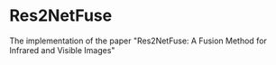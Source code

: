 # Res2NetFuse
The implementation of the paper "Res2NetFuse: A Fusion Method for Infrared and Visible Images"

